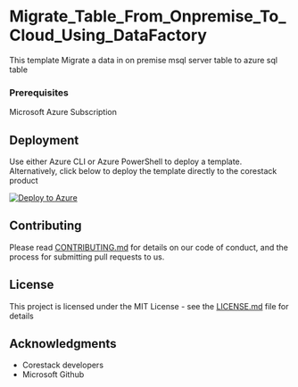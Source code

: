 
# Migrate_Table_From_Onpremise_To_Cloud_Using_DataFactory

This template Migrate a data in on premise msql server table to azure sql table

### Prerequisites

Microsoft Azure Subscription

## Deployment

Use either Azure CLI or Azure PowerShell to deploy a template. Alternatively, click below to deploy the template directly to the corestack product 

[![Deploy to Azure](https://docs.corestack.io/wp-content/uploads/2019/09/deploy-to-corestack.svg)](http://qa.corestack.io/heatstack/templates?repositories=github&external_redirect=true&name=Migrate_Table_From_Onpremise_To_Cloud_Using_DataFactory&url=https://raw.githubusercontent.com/karthick-kk/corestacklabs/master/arm/Migrate_Table_From_Onpremise_To_Cloud_Using_DataFactory/Migrate_Table_From_Onpremise_To_Cloud_Using_DataFactory_content.json&engine=arm&type[0]=Cloud&classification[0]=Provisioning&scope=tenant#/mytemplates)

## Contributing

Please read [CONTRIBUTING.md](https://gist.github.com/karthick-kk/30e4fd3f279492b4f040d5cd569d21d0) for details on our code of conduct, and the process for submitting pull requests to us.

## License

This project is licensed under the MIT License - see the [LICENSE.md](LICENSE.md) file for details

## Acknowledgments

* Corestack developers
* Microsoft Github

